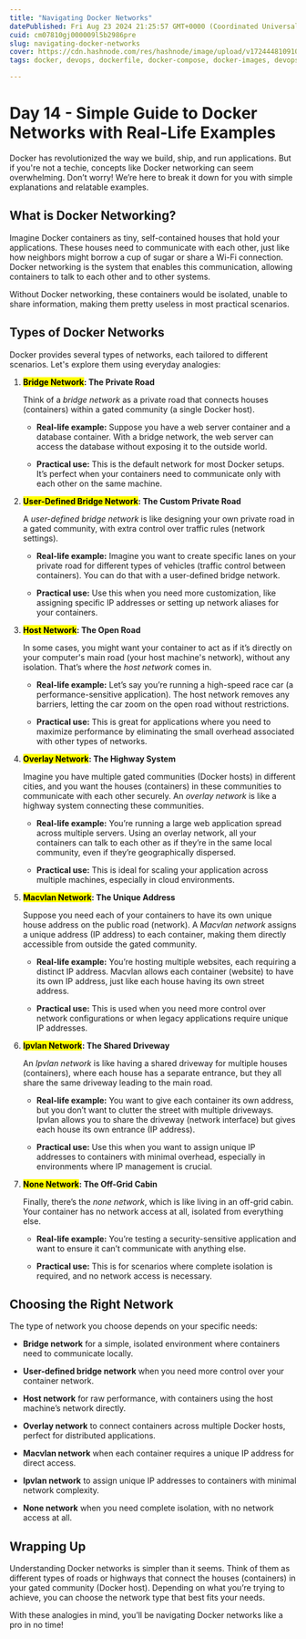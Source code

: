 ```yaml
---
title: "Navigating Docker Networks"
datePublished: Fri Aug 23 2024 21:25:57 GMT+0000 (Coordinated Universal Time)
cuid: cm07810gj000009l5b2986pre
slug: navigating-docker-networks
cover: https://cdn.hashnode.com/res/hashnode/image/upload/v1724448109106/238f9adf-7488-40c0-92b3-bf98baca3466.jpeg
tags: docker, devops, dockerfile, docker-compose, docker-images, devops-articles, devops-trends, docker-network, devops-journey, trainwithshubham, tws, devopscommunity

---
```


# Day 14 - Simple Guide to Docker Networks with Real-Life Examples

Docker has revolutionized the way we build, ship, and run applications. But if you're not a techie, concepts like Docker networking can seem overwhelming. Don’t worry! We’re here to break it down for you with simple explanations and relatable examples.

## **What is Docker Networking?**

Imagine Docker containers as tiny, self-contained houses that hold your applications. These houses need to communicate with each other, just like how neighbors might borrow a cup of sugar or share a Wi-Fi connection. Docker networking is the system that enables this communication, allowing containers to talk to each other and to other systems.

Without Docker networking, these containers would be isolated, unable to share information, making them pretty useless in most practical scenarios.

## **Types of Docker Networks**

Docker provides several types of networks, each tailored to different scenarios. Let's explore them using everyday analogies:

1. **<mark>Bridge Network</mark>: The Private Road**
    
    Think of a *bridge network* as a private road that connects houses (containers) within a gated community (a single Docker host).
    
    * **Real-life example:** Suppose you have a web server container and a database container. With a bridge network, the web server can access the database without exposing it to the outside world.
        
    * **Practical use:** This is the default network for most Docker setups. It’s perfect when your containers need to communicate only with each other on the same machine.
        
2. **<mark>User-Defined Bridge Network</mark>: The Custom Private Road**
    
    A *user-defined bridge network* is like designing your own private road in a gated community, with extra control over traffic rules (network settings).
    
    * **Real-life example:** Imagine you want to create specific lanes on your private road for different types of vehicles (traffic control between containers). You can do that with a user-defined bridge network.
        
    * **Practical use:** Use this when you need more customization, like assigning specific IP addresses or setting up network aliases for your containers.
        
3. **<mark>Host Network</mark>: The Open Road**
    
    In some cases, you might want your container to act as if it’s directly on your computer's main road (your host machine's network), without any isolation. That’s where the *host network* comes in.
    
    * **Real-life example:** Let’s say you’re running a high-speed race car (a performance-sensitive application). The host network removes any barriers, letting the car zoom on the open road without restrictions.
        
    * **Practical use:** This is great for applications where you need to maximize performance by eliminating the small overhead associated with other types of networks.
        
4. **<mark>Overlay Network</mark>: The Highway System**
    
    Imagine you have multiple gated communities (Docker hosts) in different cities, and you want the houses (containers) in these communities to communicate with each other securely. An *overlay network* is like a highway system connecting these communities.
    
    * **Real-life example:** You’re running a large web application spread across multiple servers. Using an overlay network, all your containers can talk to each other as if they’re in the same local community, even if they’re geographically dispersed.
        
    * **Practical use:** This is ideal for scaling your application across multiple machines, especially in cloud environments.
        
5. **<mark>Macvlan Network</mark>: The Unique Address**
    
    Suppose you need each of your containers to have its own unique house address on the public road (network). A *Macvlan network* assigns a unique address (IP address) to each container, making them directly accessible from outside the gated community.
    
    * **Real-life example:** You’re hosting multiple websites, each requiring a distinct IP address. Macvlan allows each container (website) to have its own IP address, just like each house having its own street address.
        
    * **Practical use:** This is used when you need more control over network configurations or when legacy applications require unique IP addresses.
        
6. **<mark>Ipvlan Network</mark>: The Shared Driveway**
    
    An *Ipvlan network* is like having a shared driveway for multiple houses (containers), where each house has a separate entrance, but they all share the same driveway leading to the main road.
    
    * **Real-life example:** You want to give each container its own address, but you don’t want to clutter the street with multiple driveways. Ipvlan allows you to share the driveway (network interface) but gives each house its own entrance (IP address).
        
    * **Practical use:** Use this when you want to assign unique IP addresses to containers with minimal overhead, especially in environments where IP management is crucial.
        
7. **<mark>None Network</mark>: The Off-Grid Cabin**
    
    Finally, there’s the *none network*, which is like living in an off-grid cabin. Your container has no network access at all, isolated from everything else.
    
    * **Real-life example:** You’re testing a security-sensitive application and want to ensure it can’t communicate with anything else.
        
    * **Practical use:** This is for scenarios where complete isolation is required, and no network access is necessary.
        

## **Choosing the Right Network**

The type of network you choose depends on your specific needs:

* **Bridge network** for a simple, isolated environment where containers need to communicate locally.
    
* **User-defined bridge network** when you need more control over your container network.
    
* **Host network** for raw performance, with containers using the host machine’s network directly.
    
* **Overlay network** to connect containers across multiple Docker hosts, perfect for distributed applications.
    
* **Macvlan network** when each container requires a unique IP address for direct access.
    
* **Ipvlan network** to assign unique IP addresses to containers with minimal network complexity.
    
* **None network** when you need complete isolation, with no network access at all.
    

## **Wrapping Up**

Understanding Docker networks is simpler than it seems. Think of them as different types of roads or highways that connect the houses (containers) in your gated community (Docker host). Depending on what you’re trying to achieve, you can choose the network type that best fits your needs.

With these analogies in mind, you’ll be navigating Docker networks like a pro in no time!